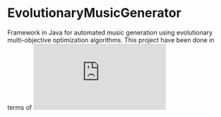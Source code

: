 # EvolutionaryMusicGenerator

Framework in Java for automated music generation using evolutionary multi-objective optimization algorithms. This project have been done in terms of ![master degree thesis](https://github.com/Seszel/EvolutionaryMusicGenerator/blob/bd60f87a04e3b7186f914bc8bfd21b45226f5377/PracaMagisterska_JoannaAdamczyk.pdf)
